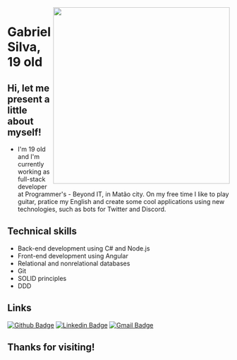 <img align="right" width="400" height="400" src="https://media.giphy.com/media/LPgFwCQg4HQBvPihcn/giphy.gif">

# Gabriel Silva, 19 old

## Hi, let me present a little about myself!

- I'm 19 old and I'm currently working as full-stack developer at Programmer's - Beyond IT, in Matão city. On my free time I like to play guitar, pratice my English and create some cool applications using new technologies, such as bots for Twitter and Discord.

## Technical skills

- Back-end development using C# and Node.js
- Front-end development using Angular
- Relational and nonrelational databases
- Git
- SOLID principles
- DDD

## Links
[![Github Badge](https://img.shields.io/badge/-Github-000?style=flat-square&logo=Github&logoColor=white&link=link_do_seu_perfil_no_github)](https://github.com/gabriel21henrique)
[![Linkedin Badge](https://img.shields.io/badge/-LinkedIn-blue?style=flat-square&logo=Linkedin&logoColor=white&link=https://www.linkedin.com/in/gabriel-silva-521793163/)](https://www.linkedin.com/in/gabriel-silva-521793163/)
[![Gmail Badge](https://img.shields.io/badge/-Gmail-c14438?style=flat-square&logo=Gmail&logoColor=white&link=mailto:gabrielsilva7731@gmail.com)](mailto:gabrielsilva7731@gmail.com)

## Thanks for visiting!
